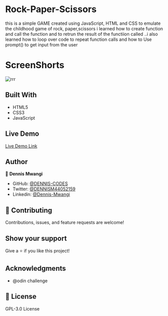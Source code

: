 # Rock-Paper-Scissors
this is a simple GAME created using JavaScript, HTML and CSS to emulate the childhood game of rock, paper,scissors
i learned how to create function and call the function  and to retrun the result of the functiion called ..i also learned how to loop over code to repeat function calls and how to Use prompt() to get input from the user



# ScreenShorts

![rrr](https://user-images.githubusercontent.com/65861136/99152684-3f209200-26b4-11eb-8e74-0145364960ca.png)

## Built With

- HTML5
- CSS3
- JavaScript

## Live Demo

[Live Demo Link](https://Rock-Paper-Scissor.denniscodes.repl.co)

## Author

👤 **Dennis Mwangi**

- GitHub: [@DENNIS-CODES](https://github.com/DENNIS-CODES)
- Twitter: [@DENNISM44052159](https://twitter.com/DENNISM44052159)
- Linkedin: [@Dennis-Mwangi](https://www.linkedin.com/in/dennis-mwangi-14b7a01b2/)


## 🤝 Contributing

Contributions, issues, and feature requests are welcome!



## Show your support

Give a ⭐️ if you like this project!

## Acknowledgments

- @odin challenge

## 📝 License

 GPL-3.0 License
